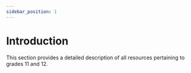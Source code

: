 ```yaml
---
sidebar_position: 1
---
```


# Introduction
This section provides a detailed description of all resources pertaining to grades 11 and 12.










